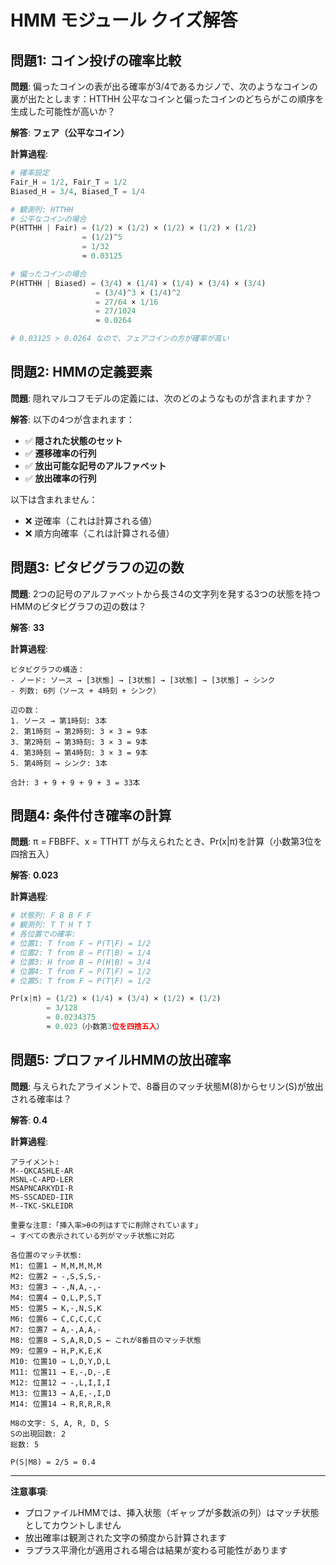 # HMM モジュール クイズ解答

## 問題1: コイン投げの確率比較

**問題**: 偏ったコインの表が出る確率が3/4であるカジノで、次のようなコインの裏が出たとします：HTTHH
公平なコインと偏ったコインのどちらがこの順序を生成した可能性が高いか？

**解答**: **フェア（公平なコイン）**

**計算過程**:

```python
# 確率設定
Fair_H = 1/2, Fair_T = 1/2
Biased_H = 3/4, Biased_T = 1/4

# 観測列: HTTHH
# 公平なコインの場合
P(HTTHH | Fair) = (1/2) × (1/2) × (1/2) × (1/2) × (1/2)
                = (1/2)^5
                = 1/32
                ≈ 0.03125

# 偏ったコインの場合
P(HTTHH | Biased) = (3/4) × (1/4) × (1/4) × (3/4) × (3/4)
                   = (3/4)^3 × (1/4)^2
                   = 27/64 × 1/16
                   = 27/1024
                   ≈ 0.0264

# 0.03125 > 0.0264 なので、フェアコインの方が確率が高い
```

## 問題2: HMMの定義要素

**問題**: 隠れマルコフモデルの定義には、次のどのようなものが含まれますか？

**解答**: 以下の4つが含まれます：

- ✅ **隠された状態のセット**
- ✅ **遷移確率の行列**
- ✅ **放出可能な記号のアルファベット**
- ✅ **放出確率の行列**

以下は含まれません：

- ❌ 逆確率（これは計算される値）
- ❌ 順方向確率（これは計算される値）

## 問題3: ビタビグラフの辺の数

**問題**: 2つの記号のアルファベットから長さ4の文字列を発する3つの状態を持つHMMのビタビグラフの辺の数は？

**解答**: **33**

**計算過程**:

```
ビタビグラフの構造：
- ノード: ソース → [3状態] → [3状態] → [3状態] → [3状態] → シンク
- 列数: 6列（ソース + 4時刻 + シンク）

辺の数：
1. ソース → 第1時刻: 3本
2. 第1時刻 → 第2時刻: 3 × 3 = 9本
3. 第2時刻 → 第3時刻: 3 × 3 = 9本
4. 第3時刻 → 第4時刻: 3 × 3 = 9本
5. 第4時刻 → シンク: 3本

合計: 3 + 9 + 9 + 9 + 3 = 33本
```

## 問題4: 条件付き確率の計算

**問題**: π = FBBFF、x = TTHTT が与えられたとき、Pr(x|π)を計算（小数第3位を四捨五入）

**解答**: **0.023**

**計算過程**:

```python
# 状態列: F B B F F
# 観測列: T T H T T
# 各位置での確率:
# 位置1: T from F → P(T|F) = 1/2
# 位置2: T from B → P(T|B) = 1/4
# 位置3: H from B → P(H|B) = 3/4
# 位置4: T from F → P(T|F) = 1/2
# 位置5: T from F → P(T|F) = 1/2

Pr(x|π) = (1/2) × (1/4) × (3/4) × (1/2) × (1/2)
        = 3/128
        = 0.0234375
        ≈ 0.023（小数第3位を四捨五入）
```

## 問題5: プロファイルHMMの放出確率

**問題**: 与えられたアライメントで、8番目のマッチ状態M(8)からセリン(S)が放出される確率は？

**解答**: **0.4**

**計算過程**:

```
アライメント:
M--QKCASHLE-AR
MSNL-C-APD-LER
MSAPNCARKYDI-R
MS-SSCADED-IIR
M--TKC-SKLEIDR

重要な注意:「挿入率>θの列はすでに削除されています」
→ すべての表示されている列がマッチ状態に対応

各位置のマッチ状態:
M1: 位置1 → M,M,M,M,M
M2: 位置2 → -,S,S,S,-
M3: 位置3 → -,N,A,-,-
M4: 位置4 → Q,L,P,S,T
M5: 位置5 → K,-,N,S,K
M6: 位置6 → C,C,C,C,C
M7: 位置7 → A,-,A,A,-
M8: 位置8 → S,A,R,D,S ← これが8番目のマッチ状態
M9: 位置9 → H,P,K,E,K
M10: 位置10 → L,D,Y,D,L
M11: 位置11 → E,-,D,-,E
M12: 位置12 → -,L,I,I,I
M13: 位置13 → A,E,-,I,D
M14: 位置14 → R,R,R,R,R

M8の文字: S, A, R, D, S
Sの出現回数: 2
総数: 5

P(S|M8) = 2/5 = 0.4
```

---

**注意事項**:

- プロファイルHMMでは、挿入状態（ギャップが多数派の列）はマッチ状態としてカウントしません
- 放出確率は観測された文字の頻度から計算されます
- ラプラス平滑化が適用される場合は結果が変わる可能性があります
